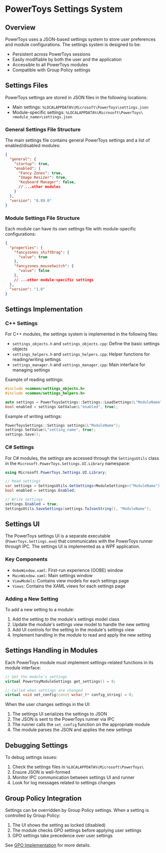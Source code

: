 # PowerToys Settings System

## Overview

PowerToys uses a JSON-based settings system to store user preferences and module configurations. The settings system is designed to be:

- Persistent across PowerToys sessions
- Easily modifiable by both the user and the application
- Accessible to all PowerToys modules
- Compatible with Group Policy settings

## Settings Files

PowerToys settings are stored in JSON files in the following locations:

- Main settings: `%LOCALAPPDATA%\Microsoft\PowerToys\settings.json`
- Module-specific settings: `%LOCALAPPDATA%\Microsoft\PowerToys\<module_name>\settings.json`

### General Settings File Structure

The main settings file contains general PowerToys settings and a list of enabled/disabled modules:

```json
{
  "general": {
    "startup": true,
    "enabled": {
      "Fancy Zones": true,
      "Image Resizer": true,
      "Keyboard Manager": false,
      // ...other modules
    }
  },
  "version": "0.89.0"
}
```

### Module Settings File Structure

Each module can have its own settings file with module-specific configurations:

```json
{
  "properties": {
    "fancyzones_shiftDrag": {
      "value": true
    },
    "fancyzones_mouseSwitch": {
      "value": false
    },
    // ...other module-specific settings
  },
  "version": "1.0"
}
```

## Settings Implementation

### C++ Settings

For C++ modules, the settings system is implemented in the following files:

- `settings_objects.h` and `settings_objects.cpp`: Define the basic settings objects
- `settings_helpers.h` and `settings_helpers.cpp`: Helper functions for reading/writing settings
- `settings_manager.h` and `settings_manager.cpp`: Main interface for managing settings

Example of reading settings:

```cpp
#include <common/settings_objects.h>
#include <common/settings_helpers.h>

auto settings = PowerToysSettings::Settings::LoadSettings(L"ModuleName");
bool enabled = settings.GetValue(L"enabled", true);
```

Example of writing settings:

```cpp
PowerToysSettings::Settings settings(L"ModuleName");
settings.SetValue(L"setting_name", true);
settings.Save();
```

### C# Settings

For C# modules, the settings are accessed through the `SettingsUtils` class in the `Microsoft.PowerToys.Settings.UI.Library` namespace:

```csharp
using Microsoft.PowerToys.Settings.UI.Library;

// Read settings
var settings = SettingsUtils.GetSettings<ModuleSettings>("ModuleName");
bool enabled = settings.Enabled;

// Write settings
settings.Enabled = true;
SettingsUtils.SaveSettings(settings.ToJsonString(), "ModuleName");
```

## Settings UI

The PowerToys settings UI is a separate executable (`PowerToys.Settings.exe`) that communicates with the PowerToys runner through IPC. The settings UI is implemented as a WPF application.

### Key Components

- `OobeWindow.xaml`: First-run experience (OOBE) window
- `MainWindow.xaml`: Main settings window
- `ViewModels`: Contains view models for each settings page
- `Views`: Contains the XAML views for each settings page

### Adding a New Setting

To add a new setting to a module:

1. Add the setting to the module's settings model class
2. Update the module's settings view model to handle the new setting
3. Add UI controls for the setting in the module's settings view
4. Implement handling in the module to read and apply the new setting

## Settings Handling in Modules

Each PowerToys module must implement settings-related functions in its module interface:

```cpp
// Get the module's settings
virtual PowertoyModuleSettings get_settings() = 0;

// Called when settings are changed
virtual void set_config(const wchar_t* config_string) = 0;
```

When the user changes settings in the UI:

1. The settings UI serializes the settings to JSON
2. The JSON is sent to the PowerToys runner via IPC
3. The runner calls the `set_config` function on the appropriate module
4. The module parses the JSON and applies the new settings

## Debugging Settings

To debug settings issues:

1. Check the settings files in `%LOCALAPPDATA%\Microsoft\PowerToys\`
2. Ensure JSON is well-formed
3. Monitor IPC communication between settings UI and runner
4. Look for log messages related to settings changes

## Group Policy Integration

Settings can be overridden by Group Policy settings. When a setting is controlled by Group Policy:

1. The UI shows the setting as locked (disabled)
2. The module checks GPO settings before applying user settings
3. GPO settings take precedence over user settings

See [GPO Implementation](../processes/gpo.md) for more details.
